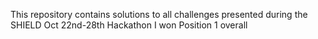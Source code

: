 This repository contains solutions to all challenges presented during the SHIELD Oct 22nd-28th Hackathon
I won Position 1 overall
